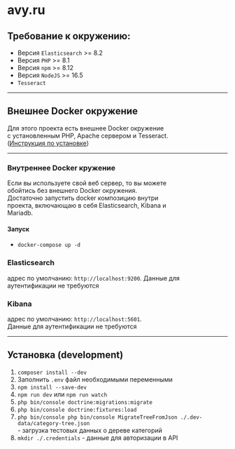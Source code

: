 # avy.ru

## Требование к окружению:
- Версия `Elasticsearch` >= 8.2
- Версия `PHP` >= 8.1
- Версия `npm` >= 8.12
- Версия `NodeJS` >= 16.5
- `Tesseract`

<hr>

## Внешнее Docker окружение
Для этого проекта есть внешнее Docker окружение  
с установленным PHP, Apache сервером и Tesseract.  
([Инструкция по установке](https://github.com/cherepushka/avy-dev-kit))

<hr>

### Внутреннее Docker кружение

Если вы используете свой веб сервер, то вы можете  
обойтись без внешнего Docker окружения.  
Достаточно запустить docker композицию внутри  
проекта, включающаю в себя Elasticsearch, Kibana и  
Mariadb.

#### Запуск

- `docker-compose up -d`

### Elasticsearch
адрес по умолчанию: `http://localhost:9200`.
Данные для аутентификации не требуются

### Kibana
адрес по умолчанию: `http://localhost:5601`.  
Данные для аутентификации не требуются

<hr>

## Установка (development)
1. `composer install --dev`
2. Заполнить `.env` файл необходимыми переменными
3. `npm install --save-dev`
4. `npm run dev` или `npm run watch`
5. `php bin/console doctrine:migrations:migrate`
6. `php bin/console doctrine:fixtures:load`
7. `php bin/console php bin/console MigrateTreeFromJson ./.dev-data/category-tree.json`  
    \- загрузка тестовых данных о дереве категорий
8. `mkdir ./.credentials` - данные для авторизации в API
